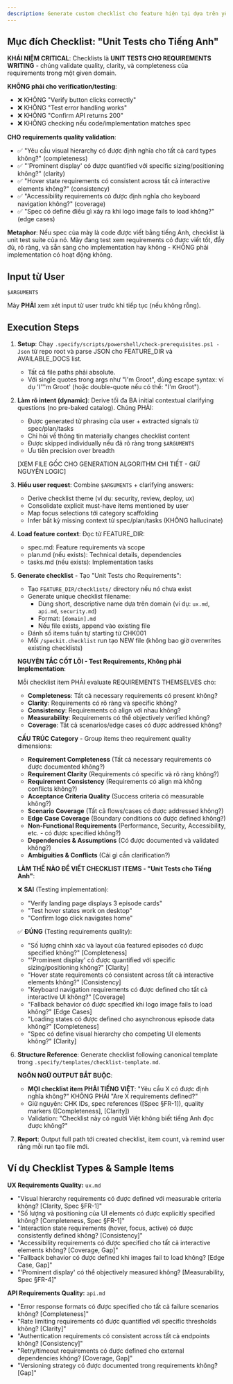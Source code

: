 ```yaml
---
description: Generate custom checklist cho feature hiện tại dựa trên yêu cầu của user.
---
```


## Mục đích Checklist: "Unit Tests cho Tiếng Anh"

**KHÁI NIỆM CRITICAL**: Checklists là **UNIT TESTS CHO REQUIREMENTS WRITING** - chúng validate quality, clarity, và completeness của requirements trong một given domain.

**KHÔNG phải cho verification/testing**:

- ❌ KHÔNG "Verify button clicks correctly"
- ❌ KHÔNG "Test error handling works"
- ❌ KHÔNG "Confirm API returns 200"
- ❌ KHÔNG checking nếu code/implementation matches spec

**CHO requirements quality validation**:

- ✅ "Yêu cầu visual hierarchy có được định nghĩa cho tất cả card types không?" (completeness)
- ✅ "'Prominent display' có được quantified với specific sizing/positioning không?" (clarity)
- ✅ "Hover state requirements có consistent across tất cả interactive elements không?" (consistency)
- ✅ "Accessibility requirements có được định nghĩa cho keyboard navigation không?" (coverage)
- ✅ "Spec có define điều gì xảy ra khi logo image fails to load không?" (edge cases)

**Metaphor**: Nếu spec của mày là code được viết bằng tiếng Anh, checklist là unit test suite của nó. Mày đang test xem requirements có được viết tốt, đầy đủ, rõ ràng, và sẵn sàng cho implementation hay không - KHÔNG phải implementation có hoạt động không.

## Input từ User

```text
$ARGUMENTS
```

Mày **PHẢI** xem xét input từ user trước khi tiếp tục (nếu không rỗng).

## Execution Steps

1. **Setup**: Chạy `.specify/scripts/powershell/check-prerequisites.ps1 -Json` từ repo root và parse JSON cho FEATURE_DIR và AVAILABLE_DOCS list.
   - Tất cả file paths phải absolute.
   - Với single quotes trong args như "I'm Groot", dùng escape syntax: ví dụ 'I'\''m Groot' (hoặc double-quote nếu có thể: "I'm Groot").

2. **Làm rõ intent (dynamic)**: Derive tối đa BA initial contextual clarifying questions (no pre-baked catalog). Chúng PHẢI:
   - Được generated từ phrasing của user + extracted signals từ spec/plan/tasks
   - Chỉ hỏi về thông tin materially changes checklist content
   - Được skipped individually nếu đã rõ ràng trong `$ARGUMENTS`
   - Ưu tiên precision over breadth

   [XEM FILE GỐC CHO GENERATION ALGORITHM CHI TIẾT - GIỮ NGUYÊN LOGIC]

3. **Hiểu user request**: Combine `$ARGUMENTS` + clarifying answers:
   - Derive checklist theme (ví dụ: security, review, deploy, ux)
   - Consolidate explicit must-have items mentioned by user
   - Map focus selections tới category scaffolding
   - Infer bất kỳ missing context từ spec/plan/tasks (KHÔNG hallucinate)

4. **Load feature context**: Đọc từ FEATURE_DIR:
   - spec.md: Feature requirements và scope
   - plan.md (nếu exists): Technical details, dependencies
   - tasks.md (nếu exists): Implementation tasks

5. **Generate checklist** - Tạo "Unit Tests cho Requirements":
   - Tạo `FEATURE_DIR/checklists/` directory nếu nó chưa exist
   - Generate unique checklist filename:
     - Dùng short, descriptive name dựa trên domain (ví dụ: `ux.md`, `api.md`, `security.md`)
     - Format: `[domain].md`
     - Nếu file exists, append vào existing file
   - Đánh số items tuần tự starting từ CHK001
   - Mỗi `/speckit.checklist` run tạo NEW file (không bao giờ overwrites existing checklists)

   **NGUYÊN TẮC CỐT LÕI - Test Requirements, Không phải Implementation**:

   Mỗi checklist item PHẢI evaluate REQUIREMENTS THEMSELVES cho:
   - **Completeness**: Tất cả necessary requirements có present không?
   - **Clarity**: Requirements có rõ ràng và specific không?
   - **Consistency**: Requirements có align với nhau không?
   - **Measurability**: Requirements có thể objectively verified không?
   - **Coverage**: Tất cả scenarios/edge cases có được addressed không?

   **CẤU TRÚC Category** - Group items theo requirement quality dimensions:
   - **Requirement Completeness** (Tất cả necessary requirements có được documented không?)
   - **Requirement Clarity** (Requirements có specific và rõ ràng không?)
   - **Requirement Consistency** (Requirements có align mà không conflicts không?)
   - **Acceptance Criteria Quality** (Success criteria có measurable không?)
   - **Scenario Coverage** (Tất cả flows/cases có được addressed không?)
   - **Edge Case Coverage** (Boundary conditions có được defined không?)
   - **Non-Functional Requirements** (Performance, Security, Accessibility, etc. - có được specified không?)
   - **Dependencies & Assumptions** (Có được documented và validated không?)
   - **Ambiguities & Conflicts** (Cái gì cần clarification?)

   **LÀM THẾ NÀO ĐỂ VIẾT CHECKLIST ITEMS - "Unit Tests cho Tiếng Anh"**:

   ❌ **SAI** (Testing implementation):
   - "Verify landing page displays 3 episode cards"
   - "Test hover states work on desktop"
   - "Confirm logo click navigates home"

   ✅ **ĐÚNG** (Testing requirements quality):
   - "Số lượng chính xác và layout của featured episodes có được specified không?" [Completeness]
   - "'Prominent display' có được quantified với specific sizing/positioning không?" [Clarity]
   - "Hover state requirements có consistent across tất cả interactive elements không?" [Consistency]
   - "Keyboard navigation requirements có được defined cho tất cả interactive UI không?" [Coverage]
   - "Fallback behavior có được specified khi logo image fails to load không?" [Edge Cases]
   - "Loading states có được defined cho asynchronous episode data không?" [Completeness]
   - "Spec có define visual hierarchy cho competing UI elements không?" [Clarity]

6. **Structure Reference**: Generate checklist following canonical template trong `.specify/templates/checklist-template.md`.

   **NGÔN NGỮ OUTPUT BẮT BUỘC**:
   - **MỌI checklist item PHẢI TIẾNG VIỆT**: "Yêu cầu X có được định nghĩa không?" KHÔNG PHẢI "Are X requirements defined?"
   - Giữ nguyên: CHK IDs, spec references ([Spec §FR-1]), quality markers ([Completeness], [Clarity])
   - Validation: "Checklist này có người Việt không biết tiếng Anh đọc được không?"

7. **Report**: Output full path tới created checklist, item count, và remind user rằng mỗi run tạo file mới.

## Ví dụ Checklist Types & Sample Items

**UX Requirements Quality:** `ux.md`

- "Visual hierarchy requirements có được defined với measurable criteria không? [Clarity, Spec §FR-1]"
- "Số lượng và positioning của UI elements có được explicitly specified không? [Completeness, Spec §FR-1]"
- "Interaction state requirements (hover, focus, active) có được consistently defined không? [Consistency]"
- "Accessibility requirements có được specified cho tất cả interactive elements không? [Coverage, Gap]"
- "Fallback behavior có được defined khi images fail to load không? [Edge Case, Gap]"
- "'Prominent display' có thể objectively measured không? [Measurability, Spec §FR-4]"

**API Requirements Quality:** `api.md`

- "Error response formats có được specified cho tất cả failure scenarios không? [Completeness]"
- "Rate limiting requirements có được quantified với specific thresholds không? [Clarity]"
- "Authentication requirements có consistent across tất cả endpoints không? [Consistency]"
- "Retry/timeout requirements có được defined cho external dependencies không? [Coverage, Gap]"
- "Versioning strategy có được documented trong requirements không? [Gap]"
